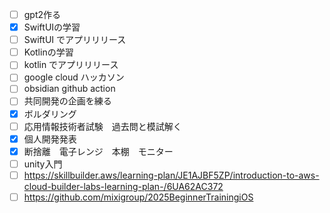 - [ ] gpt2作る
- [x] SwiftUIの学習
- [ ] SwiftUI でアプリリリース
- [ ] Kotlinの学習
- [ ] kotlin でアプリリリース
- [ ] google cloud ハッカソン
- [ ] obsidian github action
- [ ] 共同開発の企画を練る
- [x] ボルダリング
- [ ] 応用情報技術者試験　過去問と模試解く
- [x] 個人開発発表
- [x] 断捨離　電子レンジ　本棚　モニター
- [ ] unity入門
- [ ] https://skillbuilder.aws/learning-plan/JE1AJBF5ZP/introduction-to-aws-cloud-builder-labs-learning-plan-/6UA62AC372
- [ ] https://github.com/mixigroup/2025BeginnerTrainingiOS